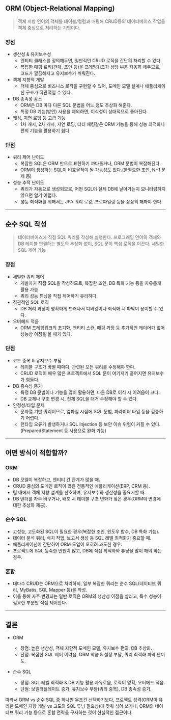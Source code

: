## ORM (Object-Relational Mapping)

> 객체 지향 언어의 객체를 테이블/컬럼과 매핑해 CRUD등의 데이터베이스 작업을 객체 중심으로 처리하는 기법이다.

### 장점

- 생산성 & 유지보수성
	- 엔티티 클래스를 정의해두면, 일반적인 CRUD 로직을 간단히 처리할 수 있다.
	- 복잡한 매핑 로직(관계, 조인 등)을 프레임워크가 상당 부분 자동화 해주므로, 코드가 깔끔해지고 유지보수가 쉬워진다.
- 객체 지향적 개발
	- 객체 중심으로 비즈니스 로직을 구현할 수 있어, 도메인 모델 설계나 애플리케이션 구조가 직관적일 수 있다.
- DB 종속성 감소
	- ORM은 DB 마다 다른 SQL 문법을 어느 정도 추상화 해준다.
	- 특정 DB 기능(방언) 사용을 제외하면, 이식성이 상대적으로 좋아진다.
- 캐싱, 지연 로딩 등 고급 기능
	- 1차 캐시, 2차 캐시, 지연 로딩, 더티 체킹같은 ORM 기능을 통해 성능 최적화나 편의 기능을 활용하기 쉽다.

### 단점

- 쿼리 제어 난이도
	- 복잡한 SQL은 ORM 만으로 표현하기 까다롭거나, ORM 문법이 복잡해진다.
	- ORM이 생성하는 SQL이 비효율적이 될 가능성도 있다.(불필요한 조인, N+1 문제 등)
- 성능 추적 난이도
	- 쿼리가 자동으로 생성되므로, 어떤 SQL이 실제 DB에 날아가는지 모니터링하지 않으면 알기 어렵다.
	- 성능 최적화를 위해서는 JPA 쿼리 로깅, 프로파일링 등을 꼼꼼히 해봐야 한다.

---
## 순수 SQL 작성

> 데이터베이스에 직접 SQL 쿼리를 작성해 실행한다.
> 프로그래밍 언어의 객체와 DB 테이블 연결하는 별도의 추상화 없이, SQL 문이 핵심 로직을 이끈다. 세밀한 SQL 제어 가능

### 장점

- 세밀한 쿼리 제어
	- 개발자가 직접 SQL을 작성하므로, 복잡한 조인, DB 특화 기능 등을 자유롭게 활용 가능
	- 쿼리 성능 튜닝을 직접 제어하기 유리하다.
- 직관적인 SQL 로직
	- DB 처리 과정이 명확하게 드러나서 디버깅이나 최적화 시 파악이 용이할 수 있다.
- 오버헤드 적음
	- ORM 프레임워크의 초기화, 엔티티 스캔, 매핑 과정 등 추가적인 레이어가 없어 성능상 이점을 볼 때가 있다.

### 단점

- 코드 중복 & 유지보수 부담
	- 테이블 구조가 바뀔 때마다, 관련된 모든 쿼리를 수정해야 한다.
	- CRUD 로직이 매우 많은 프로젝트에서 SQL 문이 여기저기 흩어지면 유지보수가 힘들다.
- DB 종속성 증가
	- 특정 DB 문법이나 기능을 많이 활용하면, 다른 DB로 이식 시 어려움이 크다.
	- DB 교체나 구조 변경 시, 전체 SQL을 대거 수정해야 할 수 있다.
- 안정성/타입 문제
	- 문자열 기반 쿼리이므로, 컴파일 시점에 SQL 문법, 파라미터 타입 등을 검증하기 어렵다.
	- 런타임 오류가 발생하거나 SQL Injection 등 보안 이슈 위험이 커질 수 있다. (PreparedStatement 등 사용으로 완화 가능)

---
## 어떤 방식이 적합할까?

### ORM

- DB 모델이 복잡하고, 엔티티 간 관계가 많을 때.
- CRUD 중심의 도메인 로직이 많은 전통적인 애플리케이션(ERP, CRM 등).
- 팀 내에서 객체 지향 설계를 선호하며, 유지보수와 생산성을 중요시할 때.
- DB 벤더를 자주 바꾸거나, 배포 시 테이블 구조 변화가 잦은 경우(ORM이 변경에 대한 추상화 제공).

### 순수 SQL

- 고성능, 고도화된 SQL이 필요한 경우(복잡한 조인, 윈도우 함수, DB 특화 기능).
- 데이터 분석 쿼리, 배치 작업, 보고서 생성 등 SQL 레벨 최적화가 중요할 때.
- 애플리케이션이 간단하여 ORM 도입이 오히려 과도한 경우.
- 프로젝트에 SQL 능숙한 인원이 많고, DB에 직접 최적화와 튜닝을 많이 해야 하는 경우.

### 혼합

- 대다수 CRUD는 ORM으로 처리하되, 일부 복잡한 쿼리는 순수 SQL(네이티브 쿼리, MyBatis, SQL Mapper 등)을 작성.
- 이를 통해 자주 변경되는 일반 로직은 ORM의 생산성 이점을 살리고, 특수 성능이 필요한 부분만 직접 제어한다.

---
## 결론

- ORM
	- 장점: 높은 생산성, 객체 지향적 도메인 모델, 유지보수 편의, DB 추상화.
	- 단점: 복잡한 SQL 제어 어려움, ORM 학습 & 설정 부담, 쿼리 최적화 파악 난이도.

- 순수 SQL
	- 장점: SQL 레벨 최적화 & DB 기능 활용 자유로움, 로직이 명확, 오버헤드 적음.
	- 단점: 보일러플레이트 증가, 유지보수 부담(쿼리 중복), DB 종속성 증가.

따라서 ORM vs 순수 SQL 중 하나만 무조건 선택하기보다, 프로젝트 성격(ORM이 유리한 도메인 지향 개발 vs 고도의 SQL 튜닝 필요성)에 맞춰 섞어 쓰거나, ORM의 네이티브 쿼리 기능 등으로 혼합 전략을 구사하는 것이 현실적인 접근이다.
